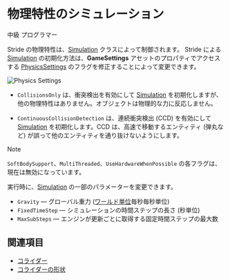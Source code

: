 # 物理特性のシミュレーション

<span class="badge text-bg-primary">中級</span>
<span class="badge text-bg-success">プログラマー</span>

Stride の物理特性は、[Simulation](xref:Stride.Physics.Simulation) クラスによって制御されます。
Stride による [Simulation](xref:Stride.Physics.Simulation) の初期化方法は、**GameSettings** アセットのプロパティでアクセスする [PhysicsSettings](xref:Stride.Physics.PhysicsSettings) のフラグを修正することによって変更できます。

![Physics Settings](media/simulation-physics-settings.png)

* `CollisionsOnly` は、衝突検出を有効にして [Simulation](xref:Stride.Physics.Simulation) を初期化しますが、他の物理特性はありません。オブジェクトは物理的な力に反応しません。

* `ContinuousCollisionDetection` は、連続衝突検出 (CCD) を有効にして [Simulation](xref:Stride.Physics.Simulation) を初期化します。CCD は、高速で移動するエンティティ (弾丸など) が誤って他のエンティティを通り抜けないようにします。

> [!NOTE]
> ``SoftBodySupport``、``MultiThreaded``、``UseHardwareWhenPossible`` の各フラグは、現在は無効になっています。

実行時に、[Simulation](xref:Stride.Physics.Simulation) の一部のパラメーターを変更できます。

* `Gravity` — グローバル重力 ([ワールド単位](../game-studio/world-units.md)毎秒毎秒単位)
* `FixedTimeStep` — シミュレーションの時間ステップの長さ (秒単位)
* `MaxSubSteps` — エンジンが更新ごとに取得する固定時間ステップの最大数

## 関連項目
* [コライダー](colliders.md)
* [コライダーの形状](collider-shapes.md)
